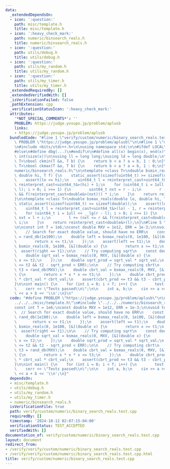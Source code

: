 ```yaml
---
data:
  _extendedDependsOn:
  - icon: ':question:'
    path: misc/template.h
    title: misc/template.h
  - icon: ':heavy_check_mark:'
    path: numeric/binsearch_reals.h
    title: numeric/binsearch_reals.h
  - icon: ':question:'
    path: utils/debug.h
    title: utils/debug.h
  - icon: ':question:'
    path: utils/my_random.h
    title: utils/my_random.h
  - icon: ':question:'
    path: utils/my_timer.h
    title: utils/my_timer.h
  _extendedRequiredBy: []
  _extendedVerifiedWith: []
  _isVerificationFailed: false
  _pathExtension: cpp
  _verificationStatusIcon: ':heavy_check_mark:'
  attributes:
    '*NOT_SPECIAL_COMMENTS*': ''
    PROBLEM: https://judge.yosupo.jp/problem/aplusb
    links:
    - https://judge.yosupo.jp/problem/aplusb
  bundledCode: "#line 1 \"verify/custom/numeric/binary_search_reals.test.cpp\"\n#define\
    \ PROBLEM \"https://judge.yosupo.jp/problem/aplusb\"\n\n#line 1 \"misc/template.h\"\
    \n#include <bits/stdc++.h>\n\nusing namespace std;\n\n#ifdef LOCAL\n#include <utils>\n\
    #else\n#define dbg(...)\n#endif\n\n#define all(x) begin(x), end(x)\n#define sz(x)\
    \ int(size(x))\n\nusing ll = long long;\nusing ld = long double;\n\ntemplate <class\
    \ T>\nbool ckmin(T &a, T b) {\n    return b < a ? a = b, 1 : 0;\n}\ntemplate <class\
    \ T>\nbool ckmax(T &a, T b) {\n    return b > a ? a = b, 1 : 0;\n}\n#line 2 \"\
    numeric/binsearch_reals.h\"\n\ntemplate <class T>\ndouble bsmin_reals(double lo,\
    \ double hi, T f) {\n    static_assert(sizeof(uint64_t) >= sizeof(double));\n\
    \    assert(lo <= hi);\n    uint64_t l = reinterpret_cast<uint64_t&>(lo), r =\
    \ reinterpret_cast<uint64_t&>(hi) + 1;\n    for (uint64_t i = 1ull << __lg(r -\
    \ l); i > 0; i >>= 1) {\n        uint64_t nxt = r - i;\n        r -= (nxt >= l\
    \ && f(reinterpret_cast<double&>(nxt))) * i;\n    }\n    return reinterpret_cast<double&>(r);\n\
    }\n\ntemplate <class T>\ndouble bsmax_reals(double lo, double hi, T f) {\n   \
    \ static_assert(sizeof(uint64_t) >= sizeof(double));\n    assert(lo <= hi);\n\
    \    uint64_t l = reinterpret_cast<uint64_t&>(lo) - 1, r = reinterpret_cast<uint64_t&>(hi);\n\
    \    for (uint64_t i = 1ull << __lg(r - l); i > 0; i >>= 1) {\n        uint64_t\
    \ nxt = l + i;\n        l += (nxt <= r && f(reinterpret_cast<double&>(nxt))) *\
    \ i;\n    }\n    return reinterpret_cast<double&>(l);\n}\n#line 5 \"verify/custom/numeric/binary_search_reals.test.cpp\"\
    \n\nconst int T = 1e6;\nconst double MXV = 1e12, ERR = 1e-3;\n\nvoid test() {\n\
    \    // Search for exact double value, should have no ERR\n    const double t1\
    \ = rand_db(1e100);\n    double left = bsmax_reals(0, 1e100, [&](double x) {\n\
    \        return x <= t1;\n    });\n    assert(left == t1);\n    double right =\
    \ bsmin_reals(0, 1e100, [&](double x) {\n        return x >= t1;\n    });\n  \
    \  assert(right == t1);\n\n    // Try computing sqrt\n    const double t2 = rand_db(MXV);\n\
    \    double sqrt_val = bsmax_reals(0, MXV, [&](double x) {\n        return x *\
    \ x <= t2;\n    });\n    double sqrt_prod = sqrt_val * sqrt_val;\n    assert(sqrt_prod\
    \ <= t2 && t2 - sqrt_prod < ERR);\n\n    // Try computing cbrt\n    const double\
    \ t3 = rand_db(MXV);\n    double cbrt_val = bsmax_reals(0, MXV, [&](double x)\
    \ {\n        return x * x * x <= t3;\n    });\n    double cbrt_prod = cbrt_val\
    \ * cbrt_val * cbrt_val;\n    assert(cbrt_prod <= t3 && t3 - cbrt_prod < ERR);\n\
    }\n\nint main() {\n    for (int i = 0; i < T; i++) {\n        test();\n    }\n\
    \    cerr << \"Tests passed\\n\";\n\n    int a, b;\n    cin >> a >> b;\n    cout\
    \ << a + b << '\\n';\n}\n"
  code: "#define PROBLEM \"https://judge.yosupo.jp/problem/aplusb\"\n\n#include \"\
    ../../../misc/template.h\"\n#include \"../../../numeric/binsearch_reals.h\"\n\n\
    const int T = 1e6;\nconst double MXV = 1e12, ERR = 1e-3;\n\nvoid test() {\n  \
    \  // Search for exact double value, should have no ERR\n    const double t1 =\
    \ rand_db(1e100);\n    double left = bsmax_reals(0, 1e100, [&](double x) {\n \
    \       return x <= t1;\n    });\n    assert(left == t1);\n    double right =\
    \ bsmin_reals(0, 1e100, [&](double x) {\n        return x >= t1;\n    });\n  \
    \  assert(right == t1);\n\n    // Try computing sqrt\n    const double t2 = rand_db(MXV);\n\
    \    double sqrt_val = bsmax_reals(0, MXV, [&](double x) {\n        return x *\
    \ x <= t2;\n    });\n    double sqrt_prod = sqrt_val * sqrt_val;\n    assert(sqrt_prod\
    \ <= t2 && t2 - sqrt_prod < ERR);\n\n    // Try computing cbrt\n    const double\
    \ t3 = rand_db(MXV);\n    double cbrt_val = bsmax_reals(0, MXV, [&](double x)\
    \ {\n        return x * x * x <= t3;\n    });\n    double cbrt_prod = cbrt_val\
    \ * cbrt_val * cbrt_val;\n    assert(cbrt_prod <= t3 && t3 - cbrt_prod < ERR);\n\
    }\n\nint main() {\n    for (int i = 0; i < T; i++) {\n        test();\n    }\n\
    \    cerr << \"Tests passed\\n\";\n\n    int a, b;\n    cin >> a >> b;\n    cout\
    \ << a + b << '\\n';\n}"
  dependsOn:
  - misc/template.h
  - utils/debug.h
  - utils/my_random.h
  - utils/my_timer.h
  - numeric/binsearch_reals.h
  isVerificationFile: true
  path: verify/custom/numeric/binary_search_reals.test.cpp
  requiredBy: []
  timestamp: '2024-10-12 02:07:15-04:00'
  verificationStatus: TEST_ACCEPTED
  verifiedWith: []
documentation_of: verify/custom/numeric/binary_search_reals.test.cpp
layout: document
redirect_from:
- /verify/verify/custom/numeric/binary_search_reals.test.cpp
- /verify/verify/custom/numeric/binary_search_reals.test.cpp.html
title: verify/custom/numeric/binary_search_reals.test.cpp
---
```

